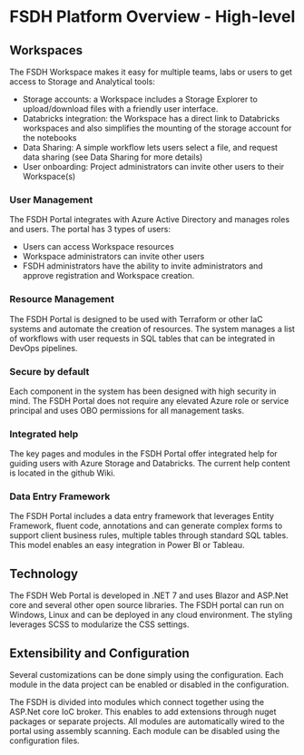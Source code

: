 # FSDH Platform Overview - High-level

## Workspaces

The FSDH Workspace makes it easy for multiple teams, labs or users to get access to Storage and Analytical tools:

- Storage accounts: a Workspace includes a Storage Explorer to upload/download files with a friendly user interface.
- Databricks integration: the Workspace has a direct link to Databricks workspaces and also simplifies the mounting of the storage account for the notebooks
- Data Sharing: A simple workflow lets users select a file, and request data sharing (see Data Sharing for more details)
- User onboarding: Project administrators can invite other users to their Workspace(s)

### User Management

The FSDH Portal integrates with Azure Active Directory and manages roles and users. The portal has 3 types of users: 
- Users can access Workspace resources 
- Workspace administrators can invite other users 
- FSDH administrators have the ability to invite administrators and approve registration and Workspace creation.

### Resource Management

The FSDH Portal is designed to be used with Terraform or other IaC systems and automate the creation of resources. The system manages a list of workflows with user requests in SQL tables that can be integrated in DevOps pipelines. 

### Secure by default

Each component in the system has been designed with high security in mind. The FSDH Portal does not require any elevated Azure role or service principal and uses OBO permissions for all management tasks.

### Integrated help

The key pages and modules in the FSDH Portal offer integrated help for guiding users with Azure Storage and Databricks. The current help content is located in the github Wiki.

### Data Entry Framework

The FSDH Portal includes a data entry framework that leverages Entity Framework, fluent code, annotations and can generate complex forms to support client business rules, multiple tables through standard SQL tables. This model enables an easy integration in Power BI or Tableau.

## Technology

The FSDH Web Portal is developed in .NET 7 and uses Blazor and ASP.Net core and several other open source libraries. The FSDH portal can run on Windows, Linux and can be deployed in any cloud environment. The styling leverages SCSS to modularize the CSS settings.

## Extensibility and Configuration

Several customizations can be done simply using the configuration. Each module in the data project can be enabled or disabled in the configuration.

The FSDH  is divided into modules which connect together using the ASP.Net core IoC broker. This enables to add extensions through nuget packages or separate projects. All modules are automatically wired to the portal using assembly scanning. Each module can be disabled using the configuration files.
